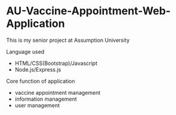 # AU-Vaccine-Appointment-Web-Application
This is my senior project at Assumption University

Language used

- HTML/CSS(Bootstrap)/Javascript
- Node.js/Express.js

Core function of application

- vaccine appointment management
- information management
- user management
